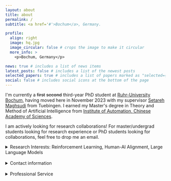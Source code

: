 ```yaml
---
layout: about
title: about
permalink: /
subtitle: <a href='#'>Bochum</a>, Germany.

profile:
  align: right
  image: hq.jpg
  image_circular: false # crops the image to make it circular
  more_info: >
    <p>Bochum, Germany</p>

news: true # includes a list of news items
latest_posts: false # includes a list of the newest posts
selected_papers: true # includes a list of papers marked as "selected={true}"
social: false # includes social icons at the bottom of the page
---
```


 I'm currently a ~~first~~ ~~second~~ third-year PhD student at [Ruhr-University Bochum](https://www.ruhr-uni-bochum.de/en), having moved here in November 2023 with my supervisor [Setareh Maghsudi](https://etit.ruhr-uni-bochum.de/en/lts/team/prof-dr-ing-setareh-maghsudi/) from Tuebingen. I earned my Master's degree in Theory and Method of Artificial Intelligence from [Institute of Automation, Chinese Academy of Sciences](http://english.ia.cas.cn/).



I am actively looking for research collaborations! For master/undergrad students looking for research experience or PhD students looking for collaborations, feel free to drop me an email.

 <details>
<summary>Research Interests: Reinforcement Learning, Human-AI Alignment, Large Language Models</summary>
<br>

I'm broadly interested in reinforcement learning, large language models, and machine learning. Currently, my research aims to i) understand the structural information of deep RL & LLMs and how to leverage it to improve agent performance in the wild (e.g., dealing with biased, noisy, or redundant data, or extrapolating to unseen tasks/environments), ii) develop controllable AI in both training and inference/adaptation; and iii) theory and real-world application of Human-AI alignment. And Yes we are developing these methods for RL and LLMs.


<br><br> The working title of my PhD thesis is "Towards Human-friendly Reinforcement Learning: Structural Analysis, Control Mechanisms, and Human-AI Alignment".



<br><br>Our research is built upon the empirical and theoretical analysis of the learning dynamics, utilizing tools from stochastic processes, functional analysis, algebra, optimization, information theory, and large language models. Our goal is to develop efficient, stable, trustworthy agents based on coevolution between humans and agents. 

</details>

<br>
 <details>
<summary>Contact information</summary>


Email: qianghe97 AT gmail DOT com, Qiang DOT He AT ruhr-uni-bochum DOT de. Since I left Tuebingen, my Tuebingen e-mail is not available.
<br>
WeChat ID: pposac 

</details>

<br>





<details>
<summary>Professional Service</summary>
<br>

Reviewer for ICLR, NeurIPS, DMLR, ICPR

<br>
</details>


<br>
